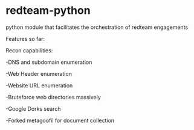 # redteam-python
python module that facilitates the orchestration of redteam engagements

Features so far:

Recon capabilities:

  -DNS and subdomain enumeration
  
  -Web Header enumeration
  
  -Website URL enumeration
  
  -Bruteforce web directories massively
  
  -Google Dorks search
  
  -Forked metagoofil for document collection
